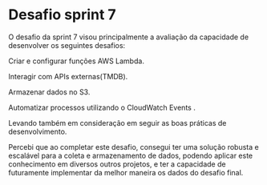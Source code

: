 # Desafio sprint 7

O desafio da sprint 7 visou principalmente a avaliação da capacidade de desenvolver os seguintes desafios:

Criar e configurar funções AWS Lambda.

Interagir com APIs externas(TMDB).

Armazenar dados no S3.

Automatizar processos utilizando o CloudWatch Events .

Levando também em consideração em seguir as boas práticas de desenvolvimento. 

Percebi que ao completar este desafio, consegui ter uma solução robusta e escalável para a coleta e armazenamento de dados, podendo aplicar este conhecimento em diversos outros projetos, e ter a capacidade de futuramente implementar da melhor maneira os dados do desafio final.
